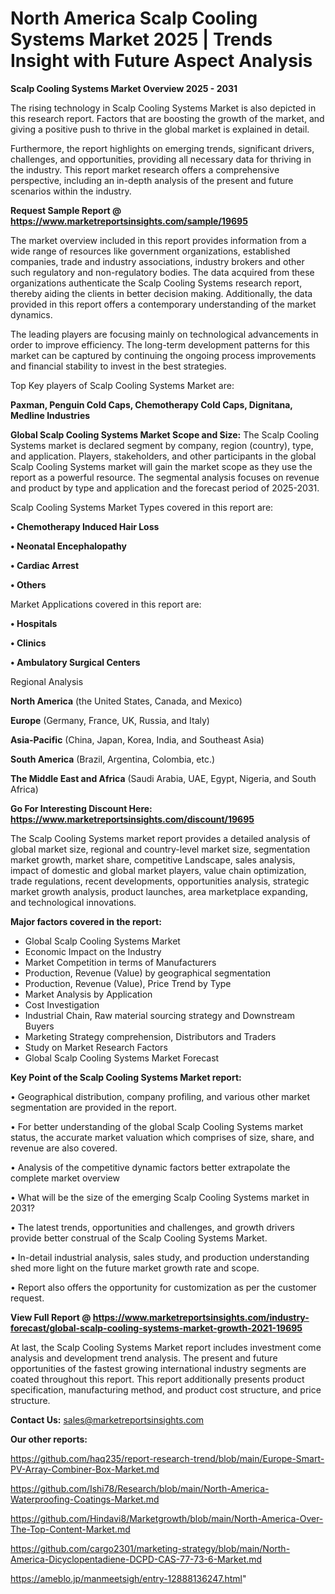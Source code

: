 # North America Scalp Cooling Systems Market 2025 | Trends Insight with Future Aspect Analysis

<Strong> Scalp Cooling Systems Market Overview 2025 - 2031</strong>

The rising technology in Scalp Cooling Systems Market is also depicted in this research report. Factors that are boosting the growth of the market, and giving a positive push to thrive in the global market is explained in detail.

Furthermore, the report highlights on emerging trends, significant drivers, challenges, and opportunities, providing all necessary data for thriving in the industry. This report market research offers a comprehensive perspective, including an in-depth analysis of the present and future scenarios within the industry.

<strong>Request Sample Report @ <a href=https://www.marketreportsinsights.com/sample/19695>https://www.marketreportsinsights.com/sample/19695</a></strong>

The market overview included in this report provides information from a wide range of resources like government organizations, established companies, trade and industry associations, industry brokers and other such regulatory and non-regulatory bodies. The data acquired from these organizations authenticate the Scalp Cooling Systems research report, thereby aiding the clients in better decision making. Additionally, the data provided in this report offers a contemporary understanding of the market dynamics.

The leading players are focusing mainly on technological advancements in order to improve efficiency. The long-term development patterns for this market can be captured by continuing the ongoing process improvements and financial stability to invest in the best strategies.

Top Key players of Scalp Cooling Systems Market are:

<strong>Paxman, Penguin Cold Caps, Chemotherapy Cold Caps, Dignitana, Medline Industries</strong>

<strong><b>Global Scalp Cooling Systems Market Scope and Size:</b></strong>
The Scalp Cooling Systems market is declared segment by company, region (country), type, and application. Players, stakeholders, and other participants in the global Scalp Cooling Systems market will gain the market scope as they use the report as a powerful resource. The segmental analysis focuses on revenue and product by type and application and the forecast period of 2025-2031.

Scalp Cooling Systems Market Types covered in this report are:

<strong>• Chemotherapy Induced Hair Loss

• Neonatal Encephalopathy

• Cardiac Arrest

• Others</strong>

Market Applications covered in this report are:

<strong>• Hospitals

• Clinics

• Ambulatory Surgical Centers</strong> 

Regional Analysis

<strong>North America</strong> (the United States, Canada, and Mexico)

<strong>Europe</strong> (Germany, France, UK, Russia, and Italy)

<strong>Asia-Pacific</strong> (China, Japan, Korea, India, and Southeast Asia)

<strong>South America</strong> (Brazil, Argentina, Colombia, etc.)

<strong>The Middle East and Africa</strong> (Saudi Arabia, UAE, Egypt, Nigeria, and South Africa)

<strong>Go For Interesting Discount Here: <a href=https://www.marketreportsinsights.com/discount/19695>https://www.marketreportsinsights.com/discount/19695</a></strong>

The Scalp Cooling Systems market report provides a detailed analysis of global market size, regional and country-level market size, segmentation market growth, market share, competitive Landscape, sales analysis, impact of domestic and global market players, value chain optimization, trade regulations, recent developments, opportunities analysis, strategic market growth analysis, product launches, area marketplace expanding, and technological innovations.

<strong><b>Major factors covered in the report:</b></strong>
<ul>
  <li>Global Scalp Cooling Systems Market </li>
  <li>Economic Impact on the Industry</li>
  <li>Market Competition in terms of Manufacturers</li>
  <li>Production, Revenue (Value) by geographical segmentation</li>
  <li>Production, Revenue (Value), Price Trend by Type</li>
  <li>Market Analysis by Application</li>
  <li>Cost Investigation</li>
  <li>Industrial Chain, Raw material sourcing strategy and Downstream Buyers</li>
  <li>Marketing Strategy comprehension, Distributors and Traders</li>
  <li>Study on Market Research Factors</li>
  <li>Global Scalp Cooling Systems Market Forecast</li>
</ul>

<strong><b>Key Point of the Scalp Cooling Systems Market report:</b></strong>

• Geographical distribution, company profiling, and various other market segmentation are provided in the report.

• For better understanding of the global Scalp Cooling Systems market status, the accurate market valuation which comprises of size, share, and revenue are also covered.

• Analysis of the competitive dynamic factors better extrapolate the complete market overview

• What will be the size of the emerging Scalp Cooling Systems market in 2031?

• The latest trends, opportunities and challenges, and growth drivers provide better construal of the Scalp Cooling Systems Market.

• In-detail industrial analysis, sales study, and production understanding shed more light on the future market growth rate and scope.

• Report also offers the opportunity for customization as per the customer request.

<strong><b>View Full Report @ <a href=https://www.marketreportsinsights.com/industry-forecast/global-scalp-cooling-systems-market-growth-2021-19695>https://www.marketreportsinsights.com/industry-forecast/global-scalp-cooling-systems-market-growth-2021-19695</a></b></strong>


At last, the Scalp Cooling Systems Market report includes investment come analysis and development trend analysis. The present and future opportunities of the fastest growing international industry segments are coated throughout this report. This report additionally presents product specification, manufacturing method, and product cost structure, and price structure.

<strong>Contact Us:</strong>
sales@marketreportsinsights.com

<strong>Our other reports:</strong>

<a href=https://github.com/haq235/report-research-trend/blob/main/Europe-Smart-PV-Array-Combiner-Box-Market.md>https://github.com/haq235/report-research-trend/blob/main/Europe-Smart-PV-Array-Combiner-Box-Market.md</a>

<a href=https://github.com/Ishi78/Research/blob/main/North-America-Waterproofing-Coatings-Market.md>https://github.com/Ishi78/Research/blob/main/North-America-Waterproofing-Coatings-Market.md</a>

<a href=https://github.com/Hindavi8/Marketgrowth/blob/main/North-America-Over-The-Top-Content-Market.md>https://github.com/Hindavi8/Marketgrowth/blob/main/North-America-Over-The-Top-Content-Market.md</a>

<a href=https://github.com/cargo2301/marketing-strategy/blob/main/North-America-Dicyclopentadiene-DCPD-CAS-77-73-6-Market.md>https://github.com/cargo2301/marketing-strategy/blob/main/North-America-Dicyclopentadiene-DCPD-CAS-77-73-6-Market.md</a>

<a href=https://ameblo.jp/manmeetsigh/entry-12888136247.html>https://ameblo.jp/manmeetsigh/entry-12888136247.html</a>"
